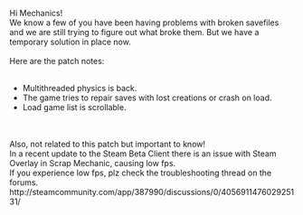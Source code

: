 Hi Mechanics!<br/>
We know a few of you have been having problems with broken savefiles and we are still trying to figure out what broke them. But we have a temporary solution in place now.<br/>
<br/>
Here are the patch notes:<br/>
<br/>
* Multithreaded physics is back.<br/>
* The game tries to repair saves with lost creations or crash on load.<br/>
* Load game list is scrollable.<br/><br/>
<br/>
Also, not related to this patch but important to know! <br/>
In a recent update to the Steam Beta Client there is an issue with Steam Overlay in Scrap Mechanic, causing low fps. <br/>
If you experience low fps, plz check the troubleshooting thread on the forums. <br/>
http://steamcommunity.com/app/387990/discussions/0/405691147602925131/